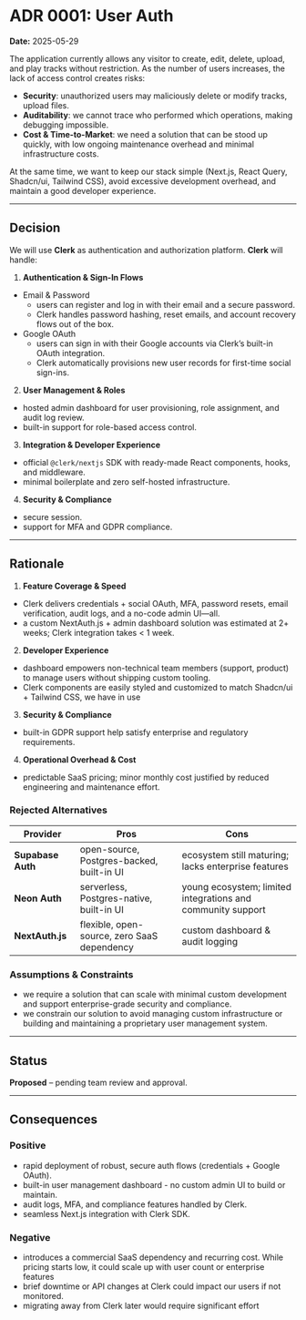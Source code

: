 # ADR 0001: User Auth
**Date:** 2025-05-29

The application currently allows any visitor to create, edit, delete, upload, and play tracks without restriction. As the number of users increases, the lack of access control creates risks:

- **Security**: unauthorized users may maliciously delete or modify tracks, upload files.
- **Auditability**: we cannot trace who performed which operations, making debugging impossible.  
- **Cost & Time-to-Market**: we need a solution that can be stood up quickly, with low ongoing maintenance overhead and minimal infrastructure costs.

At the same time, we want to keep our stack simple (Next.js, React Query, Shadcn/ui, Tailwind CSS), avoid excessive development overhead, and maintain a good developer experience.

---

## Decision
We will use **Clerk** as authentication and authorization platform. **Clerk** will handle:

1. **Authentication & Sign-In Flows**  
- Email & Password 
  - users can register and log in with their email and a secure password.  
  - Clerk handles password hashing, reset emails, and account recovery flows out of the box.  
- Google OAuth
  - users can sign in with their Google accounts via Clerk’s built-in OAuth integration.  
  - Clerk automatically provisions new user records for first-time social sign-ins.

2. **User Management & Roles**
- hosted admin dashboard for user provisioning, role assignment, and audit log review.
- built-in support for role-based access control.

3. **Integration & Developer Experience**
- official `@clerk/nextjs` SDK with ready-made React components, hooks, and middleware.
- minimal boilerplate and zero self-hosted infrastructure.

4. **Security & Compliance**
- secure session.
- support for MFA and GDPR compliance.

---

## Rationale

1. **Feature Coverage & Speed**  
- Clerk delivers credentials + social OAuth, MFA, password resets, email verification, audit logs, and a no-code admin UI—all.  
- a custom NextAuth.js + admin dashboard solution was estimated at 2+ weeks; Clerk integration takes < 1 week.

2. **Developer Experience**   
- dashboard empowers non-technical team members (support, product) to manage users without shipping custom tooling.
- Clerk components are easily styled and customized to match  Shadcn/ui + Tailwind CSS, we have in use

3. **Security & Compliance**  
- built-in GDPR support help satisfy enterprise and regulatory requirements.

4. **Operational Overhead & Cost**  
- predictable SaaS pricing; minor monthly cost justified by reduced engineering and maintenance effort.

### Rejected Alternatives 

| Provider           | Pros                                         | Cons                                                       |
|--------------------|----------------------------------------------|------------------------------------------------------------|
| **Supabase Auth**  | open-source, Postgres-backed, built-in UI    | ecosystem still maturing; lacks enterprise features        |
| **Neon Auth**      | serverless, Postgres-native, built-in UI      | young ecosystem; limited integrations and community support |
| **NextAuth.js**      | flexible, open-source, zero SaaS dependency      | custom dashboard & audit logging |

### Assumptions & Constraints
- we require a solution that can scale with minimal custom development and support enterprise-grade security and compliance.  
- we constrain our solution to avoid managing custom infrastructure or building and maintaining a proprietary user management system.

---

## Status
**Proposed** – pending team review and approval.

---

## Consequences

### Positive
- rapid deployment of robust, secure auth flows (credentials + Google OAuth).  
- built-in user management dashboard - no custom admin UI to build or maintain.  
- audit logs, MFA, and compliance features handled by Clerk.  
- seamless Next.js integration with Clerk SDK.  

### Negative
- introduces a commercial SaaS dependency and recurring cost. While pricing starts low, it could scale up with user count or enterprise features
- brief downtime or API changes at Clerk could impact our users if not monitored.
- migrating away from Clerk later would require significant effort
